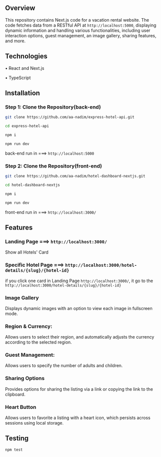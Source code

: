 ## Overview

This repository contains Next.js code for a vacation rental website. The code fetches data from a RESTful API at `http://localhost:5000`, displaying dynamic information and handling various functionalities, including user interaction options, guest management, an image gallery, sharing features, and more.

## Technologies

• React and Next.js

• TypeScript


## Installation

### Step 1: Clone the Repository(back-end)

```bash
git clone https://github.com/aa-nadim/express-hotel-api.git

cd express-hotel-api

npm i

npm run dev
```

back-end run in ===> `http://localhost:5000`

### Step 2: Clone the Repository(front-end)

```bash
git clone https://github.com/aa-nadim/hotel-dashboard-nextjs.git

cd hotel-dashboard-nextjs

npm i

npm run dev
```

front-end run in ===> `http://localhost:3000/`


## Features

### Landing Page ===>  `http://localhost:3000/`

Show all Hotels' Card

### Specific Hotel Page ===> `http://localhost:3000/hotel-details/{slug}/{hotel-id}`

if you click one card in Landing Page `http://localhost:3000/`, it go to the `http://localhost:3000/hotel-details/{slug}/{hotel-id}`

### Image Gallery

Displays dynamic images with an option to view each image in fullscreen mode.

### Region & Currency: 

Allows users to select their region, and automatically adjusts the currency according to the selected region.

### Guest Management: 

Allows users to specify the number of adults and children.

### Sharing Options 

Provides options for sharing the listing via a link or copying the link to the clipboard.

### Heart Button 

Allows users to favorite a listing with a heart icon, which persists across sessions using local storage.

## Testing
```bash
npm test
```
